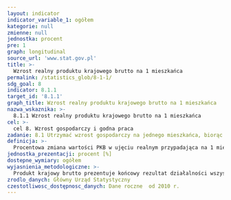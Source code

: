 ```yaml
---
layout: indicator
indicator_variable_1: ogółem
kategorie: null
zmienne: null
jednostka: procent
pre: 1
graph: longitudinal
source_url: 'www.stat.gov.pl'
title: >-
  Wzrost realny produktu krajowego brutto na 1 mieszkańca
permalink: /statistics_glob/8-1-1/
sdg_goal: 8
indicator: 8.1.1
target_id: '8.1.1'
graph_title: Wzrost realny produktu krajowego brutto na 1 mieszkańca
nazwa_wskaznika: >-
  8.1.1 Wzrost realny produktu krajowego brutto na 1 mieszkańca
cel: >-
  cel 8. Wzrost gospodarczy i godna praca
zadanie: 8.1 Utrzymać wzrost gospodarczy na jednego mieszkańca, biorąc pod uwagę krajowe uwarunkowania. Osiągnąć i utrzymać przynajmniej 7-procentowy roczny wzrost produktu krajowego brutto w krajach najmniej rozwiniętych
definicja: >-
  Procentowa zmiana wartości PKB w ujęciu realnym przypadająca na 1 mieszkańca w roku badanym w porównaniu z rokiem poprzednim.PKB w ujęciu realnym na 1 mieszkańca jest obliczany jako iloraz rocznej wartości produktu krajowego brutto w cenach stałych i liczby ludności kraju (jednostki podziału terytorialnego).
jednostka_prezentacji: procent [%]
dostepne_wymiary: ogółem
wyjasnienia_metodologiczne: >-
  Produkt krajowy brutto prezentuje końcowy rezultat działalności wszystkich podmiotów gospodarki narodowej w danym roku. Wartość PKB można obliczyć na trzy sposoby: - od strony tworzenia jest ona równa wartości dodanej wszystkich sektorów instytucjonalnych lub wszystkich sekcji Polskiej Klasyfikacji Działalności (PKD) krajowych jednostek produkcyjnych powiększonej o podatki od produktów i pomniejszonej o dotacje do produktów, - od strony rozdysponowania PKB obliczany jest jako suma popytu krajowego, tj. spożycia i akumulacji oraz salda wymiany produktów z zagranicą, - jako sumę rozchodów na rachunku tworzenia dochodów gospodarki ogółem (a więc koszty związane z zatrudnieniem, podatki związane z produkcją i importem pomniejszone o dotacje, nadwyżka operacyjna brutto oraz dochód mieszany gospodarki ogółem).Produkt krajowy brutto jest liczony zgodnie z obowiązującymi w krajach Unii Europejskiej zasadami Europejskiego Systemu Rachunków Narodowych i Regionalnych (ESA 2010) oraz zaleceniami Eurostatu.
zrodlo_danych: Główny Urząd Statystyczny
czestotliwosc_dostępnosc_danych: Dane roczne  od 2010 r.
---
```

